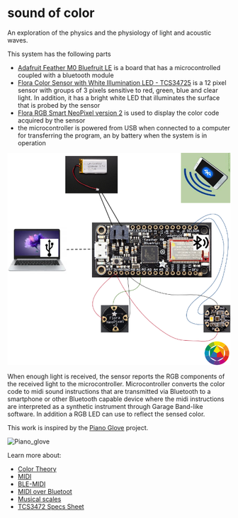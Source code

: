 # sound of color

An exploration of the physics and the physiology of light and acoustic waves.

This system has the following parts

- [Adafruit Feather M0 Bluefruit LE](https://www.adafruit.com/product/2995) is a board that has a microcontrolled coupled with a bluetooth module
- [Flora Color Sensor with White Illumination LED - TCS34725](https://www.adafruit.com/product/1356) is a 12 pixel sensor with groups of 3 pixels sensitive to red, green, blue and clear light. In addition, it has a bright white LED that illuminates the surface that is probed by the sensor
- [Flora RGB Smart NeoPixel version 2](https://www.adafruit.com/product/1260) is used to display the color code acquired by the sensor
- the microcontroller is powered from USB when connected to a computer for transferring the program, an by battery when the system is in operation

![Diagramatic representation of the system](/assets/diagram.png)


When enough light is received, the sensor reports the RGB components of the received light to the microcontroller. Microcontroller converts the color code to midi sound instructions that are transmitted via Bluetooth to a smartphone or other Bluetooth capable device where the midi instructions are interpreted as a synthetic instrument through Garage Band-like software. In addition a RGB LED can use to reflect the sensed color.

This work is inspired by the [Piano Glove](https://learn.adafruit.com/pianoglove) project.

![Piano_glove](https://cdn-learn.adafruit.com/assets/assets/000/010/099/small240/flora_IMG_2874.jpg?1396902320)


Learn more about:
- [Color Theory](https://en.wikipedia.org/wiki/Color_theory)
- [MIDI](https://en.wikipedia.org/wiki/MIDI)
- [BLE-MIDI](https://github.com/lathoub/Arduino-BLE-MIDI)
- [MIDI over Bluetoot](https://learn.adafruit.com/introducing-the-adafruit-nrf52840-feather/blemidi)
- [Musical scales](https://en.wikipedia.org/wiki/Scientific_pitch_notation)
- [TCS3472 Specs Sheet](https://cdn-shop.adafruit.com/datasheets/TCS34725.pdf)
